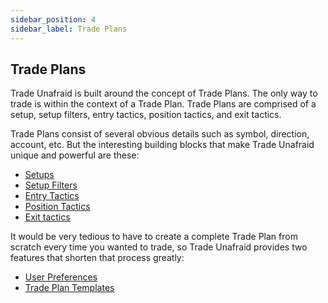 ```yaml
---
sidebar_position: 4
sidebar_label: Trade Plans
---
```

## Trade Plans
Trade Unafraid is built around the concept of Trade Plans.  The only way to trade is within the context of a Trade Plan.  Trade Plans are comprised of a setup, setup filters, entry tactics, position tactics, and exit tactics.

Trade Plans consist of several obvious details such as symbol, direction, account, etc.  But the interesting building blocks that make Trade Unafraid unique and powerful are these:

* [Setups](/TradePlans/setups)
* [Setup Filters](/TradePlans/setup-filters)
* [Entry Tactics](/TradePlans/entry-tactics)
* [Position Tactics](/TradePlans/position-tactics)
* [Exit tactics](/TradePlans/ExitTactics/exit-tactics)

 It would be very tedious to have to create a complete Trade Plan from scratch every time you wanted to trade, so Trade Unafraid provides two features that shorten that process greatly:

* [User Preferences](/Introduction/user-preferences)
* [Trade Plan Templates](/TradePlanManagement/trade-plan-templates)